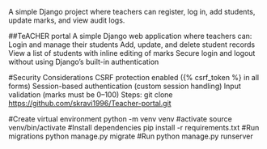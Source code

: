 A simple Django project where teachers can register, log in, add students, update marks, and view audit logs.  

##TeACHER portal
A simple Django web application where teachers can:
Login and manage their students
Add, update, and delete student records
View a list of students with inline editing of marks
Secure login and logout without using Django’s built-in authentication

#Security Considerations
CSRF protection enabled ({% csrf_token %} in all forms)
Session-based authentication (custom session handling)
Input validation (marks must be 0–100)
Steps:
	git clone https://github.com/skravi1996/Teacher-portal.git

#Create virtual environment
python -m venv venv
#activate
source venv/bin/activate
#Install dependencies
pip install -r requirements.txt
#Run migrations
python manage.py migrate
#Run
python manage.py runserver

 

